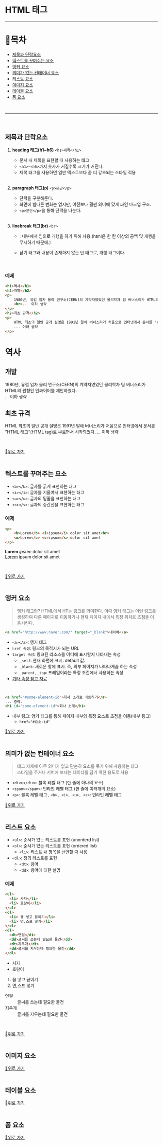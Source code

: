 # HTML 태그
---
# 📖목차
  - [제목과 단락요소](#제목과-단락요소)
  - [텍스트를 꾸며주는 요소](#텍스트를-꾸며주는-요소)
  - [앵커 요소](#앵커-요소)
  - [의미가 없는 컨테이너 요소](#의미가-없는-컨테이너-요소)
  - [리스트 요소](#리스트-요소)
  - [이미지 요소](#이미지-요소)
  - [테이블 요소](#테이블-요소)
  - [폼 요소](#폼-요소)
  <br>
  
---
<br>

## 제목과 단락요소<br>
1. **heading 태그(h1~h6)** `<h1>제목</h1>`<br>
   - 문서 내 제목을 표현할 때 사용하는 태그
   - `<h1>~<h6>`까지 숫자가 커질수록 크기가 커진다.
   - 제목 태그를 사용하면 일반 텍스트보다 좀 더 강조되는 스타일 적용
   <br>
   
2. **paragraph 태그(p)** `<p>문단</p>`<br>
   - 단락을 구분해준다.
   - 화면에 별다른 변화는 없지만, 이전보다 훨씬 의미에 맞게 짜인 마크업 구조.
   - `<p>문단</p>`을 통해 단락을 나눈다.
   <br>
   
3. **linebreak 태그(br)** `<br>`<br>
   - <p>: 내부에서 임의로 개행을 하기 위해 사용.(html은 한 칸 이상의 공백 및 개행을 무시하기 때문에.)
   - 닫기 태그와 내용이 존재하지 않는 빈 태그로, 개행 태그이다.
  <br>

### 예제
```html
<h1>역사</h1>
<h2>개발</h2>
<p>
    1980년, 유럽 입자 물리 연구소(CERN)의 계약자였었던 물리학자 팀 버너스리가 HTML의 원형인 인콰이어를 제안하였다.
    <br>... 이하 생략
</p>
<h2>최초 규격</h2>
<p>
    HTML 최초의 일반 공개 설명은 1991년 말에 버너스리가 처음으로 인터넷에서 문서를 "HTML 태그"(HTML tag)로 부르면서 시작되었다.
    ... 이하 생략
</p>
```
<h1>역사</h1>
<h2>개발</h2>
<p>
    1980년, 유럽 입자 물리 연구소(CERN)의 계약자였었던 물리학자 팀 버너스리가 HTML의 원형인 인콰이어를 제안하였다.
    <br>... 이하 생략
</p>
<h2>최초 규격</h2>
<p>
    HTML 최초의 일반 공개 설명은 1991년 말에 버너스리가 처음으로 인터넷에서 문서를 "HTML 태그"(HTML tag)로 부르면서 시작되었다.
    ... 이하 생략
</p><br>

[🚀위로 가기](#목차)
<br><br>

## 텍스트를 꾸며주는 요소
- `<b></b>`: 글자를 굵게 표현하는 태그
- `<i></i>`: 글자를 기울여서 표현하는 태그
- `<u></u>`: 글자의 밑줄을 표현하는 태그
- `<s></s>`: 글자의 중간선을 표현하는 태그

### 예제
```html
<p>
    <b>Lorem</b> <i>ipsum</i> dolor sit amet<br>
    <u>Lorem</u> <s>ipsum</s> dolor sit amet
</p>
```
<p>
    <b>Lorem</b> <i>ipsum</i> dolor sit amet<br>
    <u>Lorem</u> <s>ipsum</s> dolor sit amet
</p><br>

[🚀위로 가기](#목차)
<br><br>

## 앵커 요소
> 앵커 태그란? HTML에서 HT는 링크를 의미한다. 이때 앵커 태그는 이런 링크를 생성하여 다른 페이지로 이동하거나 현재 페이지 내에서 특정 위치로 초점을 이동시킨다.

```html
<a href="http://www.naver.com/" target="_blank">네이버</a>
```

- `<a></a>`: 앵커 태그  
- `href 속성`: 링크의 목적지가 되는 URL
- `target 속성`: 링크된 리소스를 어디에 표시할지 나타내는 속성
  - `_self`: 현재 화면에 표시. default 값.
  - `_blank`: 새로운 창에 표시. 즉, 외부 페이지가 나타나게끔 하는 속성
  - `_parent`, `_top`: 프레임이라는 특정 조건에서 사용하는 속성
- [기타 속성 참고 자료](https://developer.mozilla.org/en-US/docs/Web/HTML/Element/a)
<br>

```html
<a href="#some-element-id">회사 소개로 이동하기</a>
... 중략.
<h1 id="some-element-id">회사 소개</h1>
```
- 내부 링크: 앵커 태그를 통해 페이지 내부의 특정 요소로 초점을 이동(내부 링크)
  - `href="#요소-id"`<br>

[🚀위로 가기](#목차)
<br><br>

## 의미가 없는 컨테이너 요소
> 태그 자체에 아무 의미가 없고 단순히 요소를 묶기 위해 사용하는 태그<br>
> 스타일을 주거나 서버에 보내는 데이터를 담기 위한 용도로 사용
- `<div></div>`: 블록 레벨 태그 (한 줄에 하나의 요소)
- `<span></span>`: 인라인 레벨 태그 (한 줄에 여러개의 요소)
- `<p>`: 블록 레벨 태그 , `<b>, <i>, <u>, <s>`: 인라인 레벨 태그<br>

[🚀위로 가기](#목차)
<br><br>

## 리스트 요소
- `<ul>`: 순서가 없는 리스트를 표현 (unorderd list)
- `<ol>`: 순서가 있는 리스트를 표현 (ordered list)
  - `<li>`: 리스트 내 항목을 선언할 때 사용
- `<dl>`: 정의 리스트를 표현
  - `<dt>`: 용어
  - `<dd>`: 용어에 대한 설명
  
### 예제
```html
<ul>
  <li> 사자</li>
  <li> 호랑이</li>
</ul>
<ol>
  <li> 물 넣고 끓이기</li>
  <li> 면,스프 넣기</li>
</ol>
<dl>
  <dt>연필</dt> 
  <dd>글씨를 쓰는데 필요한 물건</dd>
  <dt>지우개</dt> 
  <dd>글씨를 지우는데 필요한 물건</dd>
</dl>
```

<ul>
  <li> 사자</li>
  <li> 호랑이</li>
</ul>
<ol>
  <li> 물 넣고 끓이기</li>
  <li> 면,스프 넣기</li>
</ol>
<dl>
  <dt>연필</dt> 
  <dd>글씨를 쓰는데 필요한 물건</dd>
  <dt>지우개</dt> 
  <dd>글씨를 지우는데 필요한 물건</dd>
</dl><br>

[🚀위로 가기](#목차)
<br><br>

## 이미지 요소

[🚀위로 가기](#목차)
<br><br>

## 테이블 요소

[🚀위로 가기](#목차)
<br><br>

## 폼 요소

[🚀위로 가기](#목차)
<br><br>
